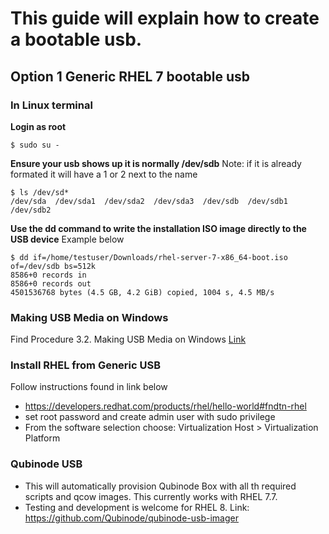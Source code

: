 # This guide will explain how to create a bootable usb.

## Option 1 Generic RHEL 7 bootable usb

### In Linux terminal
**Login as root**
```
$ sudo su -
```
**Ensure your usb shows up it is normally /dev/sdb**
Note: if it is already formated it will have a 1 or 2 next to the name
```
$ ls /dev/sd*
/dev/sda  /dev/sda1  /dev/sda2  /dev/sda3  /dev/sdb  /dev/sdb1  /dev/sdb2
```
**Use the dd command to write the installation ISO image directly to the USB device**
Example below
```
$ dd if=/home/testuser/Downloads/rhel-server-7-x86_64-boot.iso of=/dev/sdb bs=512k
8586+0 records in
8586+0 records out
4501536768 bytes (4.5 GB, 4.2 GiB) copied, 1004 s, 4.5 MB/s
```

### Making USB Media on Windows
Find Procedure 3.2. Making USB Media on Windows [Link](https://access.redhat.com/documentation/en-us/red_hat_enterprise_linux/7/html/installation_guide/sect-making-usb-media)

### Install RHEL from Generic USB
Follow instructions found in link below
* https://developers.redhat.com/products/rhel/hello-world#fndtn-rhel
* set root password and create admin user with sudo privilege
* From the software selection choose: Virtualization Host > Virtualization Platform

### Qubinode USB
* This will automatically provision Qubinode Box with all th required scripts and qcow images. This currently works with RHEL 7.7.
* Testing and development is welcome for RHEL 8.
Link: https://github.com/Qubinode/qubinode-usb-imager
